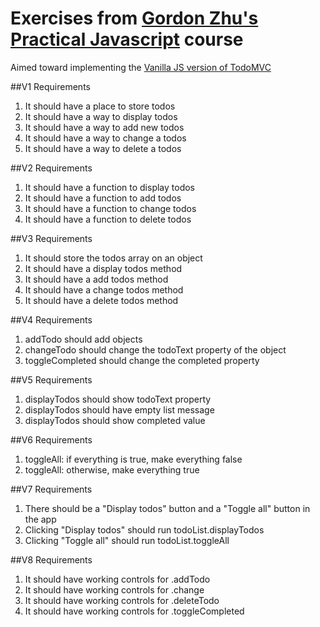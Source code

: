 # Exercises from [Gordon Zhu's Practical Javascript](https://watchandcode.com/courses/practical-javascript/lectures/975960) course

Aimed toward implementing the [Vanilla JS version of TodoMVC](http://todomvc.com/examples/vanillajs/#/active)

##V1 Requirements

1. It should have a place to store todos
2. It should have a way to display todos
3. It should have a way to add new todos
4. It should have a way to change a todos
5. It should have a way to delete a todos

##V2 Requirements

1. It should have a function to display todos
2. It should have a function to add todos
3. It should have a function to change todos
4. It should have a function to delete todos

##V3 Requirements

1. It should store the todos array on an object
1. It should have a display todos method
2. It should have a add todos method
3. It should have a change todos method
4. It should have a delete todos method

##V4 Requirements

1. addTodo should add objects
2. changeTodo should change the todoText property of the object
3. toggleCompleted should change the completed property

##V5 Requirements

1. displayTodos should show todoText property
2. displayTodos should have empty list message
3. displayTodos should show completed value

##V6 Requirements

1. toggleAll: if everything is true, make everything false
2. toggleAll: otherwise, make everything true

##V7 Requirements

1. There should be a "Display todos" button and a "Toggle all" button in the app
2. Clicking "Display todos" should run todoList.displayTodos
3. Clicking "Toggle all" should run todoList.toggleAll

##V8 Requirements

1. It should have working controls for .addTodo
2. It should have working controls for .change
3. It should have working controls for .deleteTodo
4. It should have working controls for .toggleCompleted
